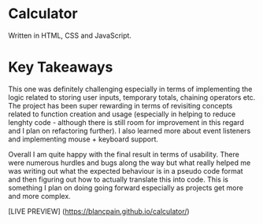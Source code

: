 # Calculator

Written in HTML, CSS and JavaScript.

# Key Takeaways

This one was definitely challenging especially in terms of implementing the logic related to storing user inputs, temporary totals, chaining operators etc. The project has been super rewarding in terms of revisiting concepts related to function creation and usage (especially in helping to reduce lenghty code - although there is still room for improvement in this regard and I plan on refactoring further). I also learned more about event listeners and implementing mouse + keyboard support. 

Overall I am quite happy with the final result in terms of usability. There were numerous hurdles and bugs along the way but what really helped me was writing out what the expected behaviour is in a pseudo code format and then figuring out how to actually translate this into code. This is something I plan on doing going forward especially as projects get more and more complex. 

[LIVE PREVIEW] (https://blancpain.github.io/calculator/)
